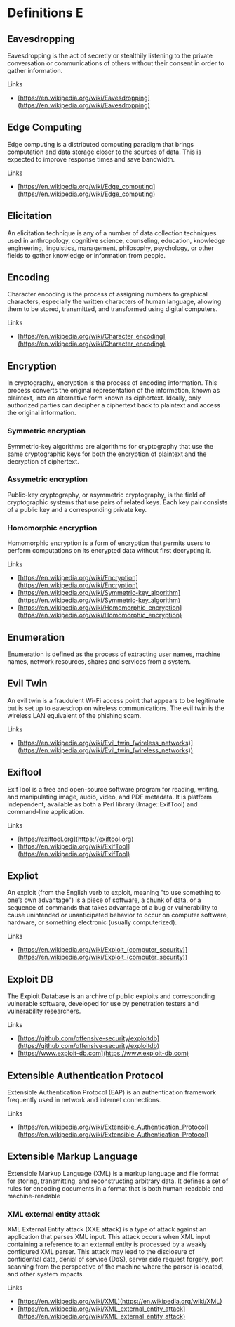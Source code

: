 # Definitions E

## Eavesdropping
Eavesdropping is the act of secretly or stealthily listening to the private conversation or communications of others without their consent in order to gather information.

Links
- [https://en.wikipedia.org/wiki/Eavesdropping](https://en.wikipedia.org/wiki/Eavesdropping)

## Edge Computing
Edge computing is a distributed computing paradigm that brings computation and data storage closer to the sources of data.
This is expected to improve response times and save bandwidth.

Links
- [https://en.wikipedia.org/wiki/Edge_computing](https://en.wikipedia.org/wiki/Edge_computing)

## Elicitation
An elicitation technique is any of a number of data collection techniques used in anthropology, cognitive science, counseling, education, knowledge engineering, linguistics, management, philosophy, psychology, or other fields to gather knowledge or information from people.

## Encoding
Character encoding is the process of assigning numbers to graphical characters, especially the written characters of human language, allowing them to be stored, transmitted, and transformed using digital computers.

Links
- [https://en.wikipedia.org/wiki/Character_encoding](https://en.wikipedia.org/wiki/Character_encoding)

## Encryption
In cryptography, encryption is the process of encoding information.
This process converts the original representation of the information, known as plaintext, into an alternative form known as ciphertext.
Ideally, only authorized parties can decipher a ciphertext back to plaintext and access the original information.

### Symmetric encryption
Symmetric-key algorithms are algorithms for cryptography that use the same cryptographic keys for both the encryption of plaintext and the decryption of ciphertext.
 
### Assymetric encryption
Public-key cryptography, or asymmetric cryptography, is the field of cryptographic systems that use pairs of related keys.
Each key pair consists of a public key and a corresponding private key.

### Homomorphic encryption
Homomorphic encryption is a form of encryption that permits users to perform computations on its encrypted data without first decrypting it.

Links
- [https://en.wikipedia.org/wiki/Encryption](https://en.wikipedia.org/wiki/Encryption)
- [https://en.wikipedia.org/wiki/Symmetric-key_algorithm](https://en.wikipedia.org/wiki/Symmetric-key_algorithm)
- [https://en.wikipedia.org/wiki/Homomorphic_encryption](https://en.wikipedia.org/wiki/Homomorphic_encryption)

## Enumeration
Enumeration is defined as the process of extracting user names, machine names, network resources, shares and services from a system.

## Evil Twin
An evil twin is a fraudulent Wi-Fi access point that appears to be legitimate but is set up to eavesdrop on wireless communications.
The evil twin is the wireless LAN equivalent of the phishing scam.

Links
- [https://en.wikipedia.org/wiki/Evil_twin_(wireless_networks)](https://en.wikipedia.org/wiki/Evil_twin_(wireless_networks))

## Exiftool
ExifTool is a free and open-source software program for reading, writing, and manipulating image, audio, video, and PDF metadata.
It is platform independent, available as both a Perl library (Image::ExifTool) and command-line application.

Links
- [https://exiftool.org](https://exiftool.org)
- [https://en.wikipedia.org/wiki/ExifTool](https://en.wikipedia.org/wiki/ExifTool)

## Expliot
An exploit (from the English verb to exploit, meaning "to use something to one’s own advantage") is a piece of software, a chunk of data, or a sequence of commands that takes advantage of a bug or vulnerability to cause unintended or unanticipated behavior to occur on computer software, hardware, or something electronic (usually computerized).

Links
- [https://en.wikipedia.org/wiki/Exploit_(computer_security)](https://en.wikipedia.org/wiki/Exploit_(computer_security))

## Exploit DB
The Exploit Database is an archive of public exploits and corresponding vulnerable software, developed for use by penetration testers and vulnerability researchers.

Links
- [https://github.com/offensive-security/exploitdb](https://github.com/offensive-security/exploitdb)
- [https://www.exploit-db.com](https://www.exploit-db.com)

## Extensible Authentication Protocol
Extensible Authentication Protocol (EAP) is an authentication framework frequently used in network and internet connections.

Links
- [https://en.wikipedia.org/wiki/Extensible_Authentication_Protocol](https://en.wikipedia.org/wiki/Extensible_Authentication_Protocol)

## Extensible Markup Language
Extensible Markup Language (XML) is a markup language and file format for storing, transmitting, and reconstructing arbitrary data.
It defines a set of rules for encoding documents in a format that is both human-readable and machine-readable

### XML external entity attack
XML External Entity attack (XXE attack) is a type of attack against an application that parses XML input.
This attack occurs when XML input containing a reference to an external entity is processed by a weakly configured XML parser.
This attack may lead to the disclosure of confidential data, denial of service (DoS), server side request forgery, port scanning from the perspective of the machine where the parser is located, and other system impacts.

Links
- [https://en.wikipedia.org/wiki/XML](https://en.wikipedia.org/wiki/XML)
- [https://en.wikipedia.org/wiki/XML_external_entity_attack](https://en.wikipedia.org/wiki/XML_external_entity_attack)
